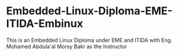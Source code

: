 # Embedded-Linux-Diploma-EME-ITIDA-Embinux
This is an Embedded Linux Diploma under EME and ITIDA with Eng. Mohamed Abdula'al Morsy Bakr as the Instructor
